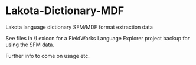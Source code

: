 # Lakota-Dictionary-MDF
Lakota language dictionary SFM/MDF format extraction data

See files in \Lexicon for a FieldWorks Language Explorer project backup for using the SFM data.

Further info to come on usage etc.

